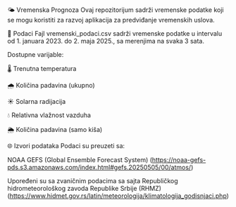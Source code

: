 🌤️ Vremenska Prognoza
Ovaj repozitorijum sadrži vremenske podatke koji se mogu koristiti za razvoj aplikacija za predviđanje vremenskih uslova.

📄 Podaci
Fajl vremenski_podaci.csv sadrži vremenske podatke u intervalu od 1. januara 2023. do 2. maja 2025., sa merenjima na svaka 3 sata.

Dostupne varijable:

🌡️ Trenutna temperatura

🌧️ Količina padavina (ukupno)

☀️ Solarna radijacija

💧 Relativna vlažnost vazduha

🌦️ Količina padavina (samo kiša)

🌐 Izvori podataka
Podaci su preuzeti sa:

NOAA GEFS (Global Ensemble Forecast System)
(https://noaa-gefs-pds.s3.amazonaws.com/index.html#gefs.20250505/00/atmos/)

Upoređeni su sa zvaničnim podacima sa sajta Republičkog hidrometeorološkog zavoda Republike Srbije (RHMZ) 
(https://www.hidmet.gov.rs/latin/meteorologija/klimatologija_godisnjaci.php)



